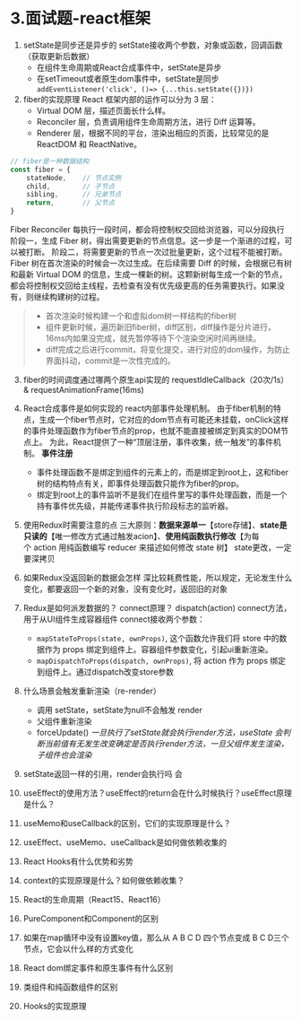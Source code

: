 # 3.面试题-react框架

1. setState是同步还是异步的
   setState接收两个参数，对象或函数，回调函数（获取更新后数据）
   * 在组件生命周期或React合成事件中，setState是异步
   * 在setTimeout或者原生dom事件中，setState是同步 `addEventListener('click', ()=> {...this.setState({})})`
2. fiber的实现原理
   React 框架内部的运作可以分为 3 层：
   * Virtual DOM 层，描述页面长什么样。
   * Reconciler 层，负责调用组件生命周期方法，进行 Diff 运算等。
   * Renderer 层，根据不同的平台，渲染出相应的页面，比较常见的是 ReactDOM 和 ReactNative。

```js
// fiber是一种数据结构
const fiber = {
    stateNode,    // 节点实例
    child,        // 子节点
    sibling,      // 兄弟节点
    return,       // 父节点
}
```

   Fiber Reconciler 每执行一段时间，都会将控制权交回给浏览器，可以分段执行
   阶段一，生成 Fiber 树，得出需要更新的节点信息。这一步是一个渐进的过程，可以被打断。
   阶段二，将需要更新的节点一次过批量更新，这个过程不能被打断。
   Fiber 树在首次渲染的时候会一次过生成。在后续需要 Diff 的时候，会根据已有树和最新 Virtual DOM 的信息，生成一棵新的树。这颗新树每生成一个新的节点，都会将控制权交回给主线程，去检查有没有优先级更高的任务需要执行。如果没有，则继续构建树的过程。
   >
   > * 首次渲染时候构建一个和虚拟dom树一样结构的fiber树
   > * 组件更新时候，遍历新旧fiber树，diff区别，diff操作是分片进行，16ms内如果没完成，就先暂停等待下个渲染空闲时间再继续。
   > * diff完成之后进行commit，将变化提交，进行对应的dom操作，为防止界面抖动，commit是一次性完成的。
   >
3. fiber的时间调度通过哪两个原生api实现的
   requestIdleCallback（20次/1s） & requestAnimationFrame(16ms)
4. React合成事件是如何实现的
   react内部事件处理机制。
   由于fiber机制的特点，生成一个fiber节点时，它对应的dom节点有可能还未挂载，onClick这样的事件处理函数作为fiber节点的prop，也就不能直接被绑定到真实的DOM节点上。
  为此，React提供了一种“顶层注册，事件收集，统一触发”的事件机制。
  **事件注册**
   * 事件处理函数不是绑定到组件的元素上的，而是绑定到root上，这和fiber树的结构特点有关，即事件处理函数只能作为fiber的prop。
   * 绑定到root上的事件监听不是我们在组件里写的事件处理函数，而是一个持有事件优先级，并能传递事件执行阶段标志的监听器。
   
5. 使用Redux时需要注意的点
   三大原则：**数据来源单一**【store存储】、**state是只读的**【唯一修改方式通过触发acion】、**使用纯函数执行修改**【为每个 action 用纯函数编写 reducer 来描述如何修改 state 树】
   state更改，一定要深拷贝
6. 如果Redux没返回新的数据会怎样
   深比较耗费性能，所以规定，无论发生什么变化，都要返回一个新的对象，没有变化时，返回旧的对象
7. Redux是如何派发数据的？ connect原理？
   dispatch(action)
   connect方法，用于从UI组件生成容器组件
   connect接收两个参数：
   * `mapStateToProps(state, ownProps)`, 这个函数允许我们将 store 中的数据作为 props 绑定到组件上。容器组件参数变化，引起ui重新渲染。
   * `mapDispatchToProps(dispatch, ownProps)`, 将 action 作为 props 绑定到组件上。通过dispatch改变store参数
8. 什么场景会触发重新渲染（re-render）
   * 调用 setState，setState为null不会触发 render
   * 父组件重新渲染
   * forceUpdate()
   *一旦执行了setState就会执行render方法，useState 会判断当前值有无发生改变确定是否执行render方法，一旦父组件发生渲染，子组件也会渲染*
9.  setState返回一样的引用，render会执行吗
    会
10. useEffect的使用方法？useEffect的return会在什么时候执行？useEffect原理是什么？
11. useMemo和useCallback的区别，它们的实现原理是什么？
12. useEffect、useMemo、useCallback是如何做依赖收集的
13. React Hooks有什么优势和劣势
14. context的实现原理是什么？如何做依赖收集？
15. React的生命周期（React15、React16）
16. PureComponent和Component的区别
17. 如果在map循环中没有设置key值，那么从 A B C D 四个节点变成 B C D三个节点，它会以什么样的方式变化
18. React dom绑定事件和原生事件有什么区别
19. 类组件和纯函数组件的区别
20. Hooks的实现原理